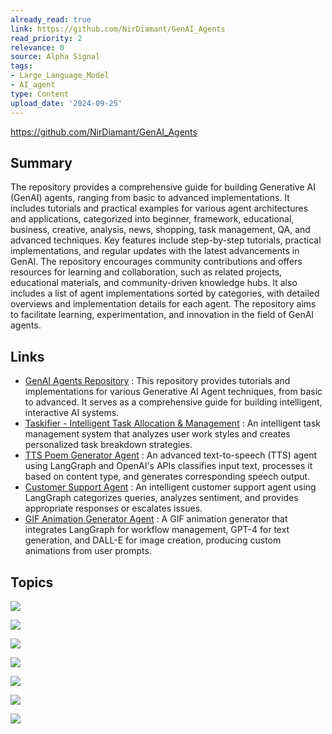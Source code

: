 ```yaml
---
already_read: true
link: https://github.com/NirDiamant/GenAI_Agents
read_priority: 2
relevance: 0
source: Alpha Signal
tags:
- Large_Language_Model
- AI_agent
type: Content
upload_date: '2024-09-25'
---
```


https://github.com/NirDiamant/GenAI_Agents
## Summary

The repository provides a comprehensive guide for building Generative AI (GenAI) agents, ranging from basic to advanced implementations. It includes tutorials and practical examples for various agent architectures and applications, categorized into beginner, framework, educational, business, creative, analysis, news, shopping, task management, QA, and advanced techniques. Key features include step-by-step tutorials, practical implementations, and regular updates with the latest advancements in GenAI. The repository encourages community contributions and offers resources for learning and collaboration, such as related projects, educational materials, and community-driven knowledge hubs. It also includes a list of agent implementations sorted by categories, with detailed overviews and implementation details for each agent. The repository aims to facilitate learning, experimentation, and innovation in the field of GenAI agents.
## Links

- [GenAI Agents Repository](https://github.com/NirDiamant/GenAI_Agents) : This repository provides tutorials and implementations for various Generative AI Agent techniques, from basic to advanced. It serves as a comprehensive guide for building intelligent, interactive AI systems.
- [Taskifier - Intelligent Task Allocation & Management](https://github.com/NirDiamant/GenAI_Agents/blob/main/all_agents_tutorials/taskifier.ipynb) : An intelligent task management system that analyzes user work styles and creates personalized task breakdown strategies.
- [TTS Poem Generator Agent](https://github.com/NirDiamant/GenAI_Agents/blob/main/all_agents_tutorials/tts_poem_generator_agent_langgraph.ipynb) : An advanced text-to-speech (TTS) agent using LangGraph and OpenAI's APIs classifies input text, processes it based on content type, and generates corresponding speech output.
- [Customer Support Agent](https://github.com/NirDiamant/GenAI_Agents/blob/main/all_agents_tutorials/customer_support_agent_langgraph.ipynb) : An intelligent customer support agent using LangGraph categorizes queries, analyzes sentiment, and provides appropriate responses or escalates issues.
- [GIF Animation Generator Agent](https://github.com/NirDiamant/GenAI_Agents/blob/main/all_agents_tutorials/gif_animation_generator_langgraph.ipynb) : A GIF animation generator that integrates LangGraph for workflow management, GPT-4 for text generation, and DALL-E for image creation, producing custom animations from user prompts.

## Topics

![](topics/Concept/Generative%20AI%20Agents)

![](topics/Library/LangChain)

![](topics/Concept/LangGraph)

![](topics/Concept/Model%20Context%20Protocol)

![](topics/Concept/AutoGen)

![](topics/Concept/Multi%20agent%20orchestration)

![](topics/Concept/Retrieval%20Augmented%20Generation%20RAG)